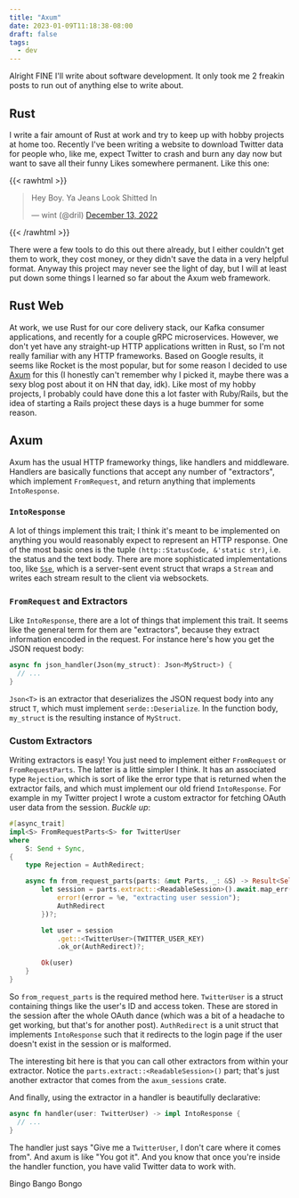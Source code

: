 ```yaml
---
title: "Axum"
date: 2023-01-09T11:18:38-08:00
draft: false
tags:
  - dev
---
```


Alright FINE I'll write about software development. It only took me 2 freakin posts to run out of anything else to write about.

## Rust

I write a fair amount of Rust at work and try to keep up with hobby projects at home too. Recently I've been writing a website to download Twitter data for people who, like me, expect Twitter to crash and burn any day now but want to save all their funny Likes somewhere permanent. Like this one:

{{< rawhtml >}}
<blockquote class="twitter-tweet" data-dnt="true"><p lang="en" dir="ltr">Hey Boy. Ya Jeans Look Shitted In</p>&mdash; wint (@dril) <a href="https://twitter.com/dril/status/1602613307134861312?ref_src=twsrc%5Etfw">December 13, 2022</a></blockquote> <script async src="https://platform.twitter.com/widgets.js" charset="utf-8"></script>
{{< /rawhtml >}}

There were a few tools to do this out there already, but I either couldn't get them to work, they cost money, or they didn't save the data in a very helpful format. Anyway this project may never see the light of day, but I will at least put down some things I learned so far about the Axum web framework.

## Rust Web

At work, we use Rust for our core delivery stack, our Kafka consumer applications, and recently for a couple gRPC microservices. However, we don't yet have any straight-up HTTP applications written in Rust, so I'm not really familiar with any HTTP frameworks. Based on Google results, it seems like Rocket is the most popular, but for some reason I decided to use [Axum](https://docs.rs/axum/latest/axum/) for this (I honestly can't remember why I picked it, maybe there was a sexy blog post about it on HN that day, idk). Like most of my hobby projects, I probably could have done this a lot faster with Ruby/Rails, but the idea of starting a Rails project these days is a huge bummer for some reason.

## Axum

Axum has the usual HTTP frameworky things, like handlers and middleware. Handlers are basically functions that accept any number of "extractors", which implement `FromRequest`, and return anything that implements `IntoResponse`.

### `IntoResponse`

A lot of things implement this trait; I think it's meant to be implemented on anything you would reasonably expect to represent an HTTP response. One of the most basic ones is the tuple `(http::StatusCode, &'static str)`, i.e. the status and the text body. There are more sophisticated implementations too, like [`Sse`](https://docs.rs/axum/latest/axum/response/struct.Sse.html), which is a server-sent event struct that wraps a `Stream` and writes each stream result to the client via websockets.

### `FromRequest` and Extractors

Like `IntoResponse`, there are a lot of things that implement this trait. It seems like the general term for them are "extractors", because they extract information encoded in the request. For instance here's how you get the JSON request body:

```rust
async fn json_handler(Json(my_struct): Json<MyStruct>) {
  // ...
}
```

`Json<T>` is an extractor that deserializes the JSON request body into any struct `T`, which must implement `serde::Deserialize`. In the function body, `my_struct` is the resulting instance of `MyStruct`.

### Custom Extractors

Writing extractors is easy! You just need to implement either `FromRequest` or `FromRequestParts`. The latter is a little simpler I think. It has an associated type `Rejection`, which is sort of like the error type that is returned when the extractor fails, and which must implement our old friend `IntoResponse`. For example in my Twitter project I wrote a custom extractor for fetching OAuth user data from the session. _Buckle up_:

```rust
#[async_trait]
impl<S> FromRequestParts<S> for TwitterUser
where
    S: Send + Sync,
{
    type Rejection = AuthRedirect;

    async fn from_request_parts(parts: &mut Parts, _: &S) -> Result<Self, Self::Rejection> {
        let session = parts.extract::<ReadableSession>().await.map_err(|e| {
            error!(error = %e, "extracting user session");
            AuthRedirect
        })?;

        let user = session
            .get::<TwitterUser>(TWITTER_USER_KEY)
            .ok_or(AuthRedirect)?;

        Ok(user)
    }
}
```

So `from_request_parts` is the required method here. `TwitterUser` is a struct containing things like the user's ID and access token. These are stored in the session after the whole OAuth dance (which was a bit of a headache to get working, but that's for another post). `AuthRedirect` is a unit struct that implements `IntoResponse` such that it redirects to the login page if the user doesn't exist in the session or is malformed.

The interesting bit here is that you can call other extractors from within your extractor. Notice the `parts.extract::<ReadableSession>()` part; that's just another extractor that comes from the `axum_sessions` crate.

And finally, using the extractor in a handler is beautifully declarative:

```rust
async fn handler(user: TwitterUser) -> impl IntoResponse {
  // ...
}
```

The handler just says "Give me a `TwitterUser`, I don't care where it comes from". And axum is like "You got it". And you know that once you're inside the handler function, you have valid Twitter data to work with.

Bingo Bango Bongo
